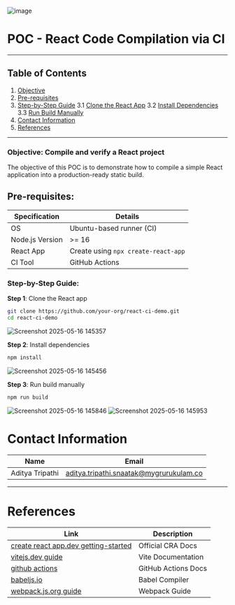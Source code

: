![image](https://github.com/user-attachments/assets/a7569945-b2bf-424a-89e3-3b3f99034cf0)


# POC - React Code Compilation via CI

---

## Table of Contents

1. [Objective](#objective)
2. [Pre-requisites](#pre-requisites)
3. [Step-by-Step Guide](#step-by-step-guide)
   3.1 [Clone the React App](#step-1-clone-the-react-app)
   3.2 [Install Dependencies](#step-2-install-dependencies)
   3.3 [Run Build Manually](#step-3-run-build-manually)
4. [Contact Information](#contact-information)
5. [References](#references)

---

### Objective: Compile and verify a React project

The objective of this POC is to demonstrate how to compile a simple React application into a production-ready static build. 

## Pre-requisites:

| **Specification** | **Details**                         |
| ----------------- | ----------------------------------- |
| OS                | Ubuntu-based runner (CI)            |
| Node.js Version   | >= 16                               |
| React App         | Create using `npx create-react-app` |
| CI Tool           | GitHub Actions                      |

### Step-by-Step Guide:

**Step 1**: Clone the React app

```bash
git clone https://github.com/your-org/react-ci-demo.git
cd react-ci-demo
```
![Screenshot 2025-05-16 145357](https://github.com/user-attachments/assets/d820d2be-0e7b-4230-8573-a0bf7ad9ea9c)


**Step 2**: Install dependencies

```bash
npm install
```
![Screenshot 2025-05-16 145456](https://github.com/user-attachments/assets/92e04e9a-93b8-4110-8a10-d6d7439a7d4f)


**Step 3**: Run build manually

```bash
npm run build
```

![Screenshot 2025-05-16 145846](https://github.com/user-attachments/assets/61fb44d5-11fb-4ba4-96f7-b1dc19325015)
![Screenshot 2025-05-16 145953](https://github.com/user-attachments/assets/2b772b88-b5e7-4dee-bd53-23b4be8fcbc7)

# Contact Information

| **Name**    | **Email**                                                                         |
| ----------- | --------------------------------------------------------------------------------- |
| Aditya Tripathi | [aditya.tripathi.snaatak@mygrurukulam.co](aditya.tripathi.snaatak@mygrurukulam.co) |

---

# References

| **Link**                                                                                                 | **Description**     |
| -------------------------------------------------------------------------------------------------------- | ------------------- |
| [create react app.dev getting-started](https://create-react-app.dev/docs/getting-started/) | Official CRA Docs   |
| [vitejs.dev guide](https://vitejs.dev/guide/)                                                   | Vite Documentation  |
| [github actions](https://docs.github.com/en/actions)                                 | GitHub Actions Docs |
| [babeljs.io](https://babeljs.io/)                                                               | Babel Compiler      |
| [webpack.js.org guide](https://webpack.js.org/)                                                       | Webpack Guide       |
